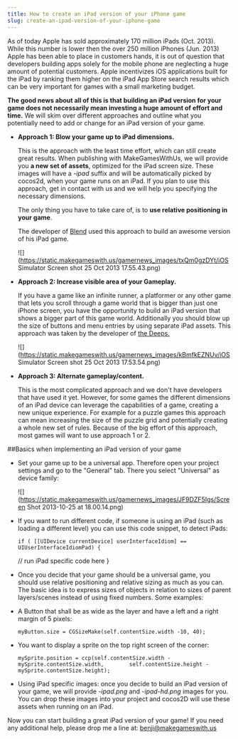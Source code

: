 ```yaml
---
title: How to create an iPad version of your iPhone game
slug: create-an-ipad-version-of-your-iphone-game
---            
```


As of today Apple has sold approximately 170 million iPads (Oct. 2013). While this number is lower then the over 250 million iPhones (Jun. 2013) Apple has been able to place in customers hands, it is out of question that developers building apps solely for the mobile phone are neglecting a huge amount of potential customers. Apple incentivizes iOS applications built for the iPad by ranking them higher on the iPad App Store search results which can be very important for games with a small marketing budget.

**The good news about all of this is that building an iPad version for your game does not necessarily mean investing a huge amount of effort and time.** We will skim over different approaches and outline what you potentially need to add or change for an iPad version of your game.

*   **Approach 1: Blow your game up to iPad dimensions.**

    This is the approach with the least time effort, which can still create great results. When publishing with MakeGamesWithUs, we will provide you **a new set of assets**, optimized for the iPad screen size. These images will have a *-ipad* suffix and will be automatically picked by cocos2d, when your game runs on an iPad. If you plan to use this approach, get in contact with us and we will help you specifying the necessary dimensions.

    The only thing you have to take care of, is to **use relative positioning in your game**.

    The developer of [Blend](https://itunes.apple.com/us/app/blend-fruity-insanity!/id725766849?mt=8) used this approach to build an awesome version of his iPad game.

    ![](https://static.makegameswith.us/gamernews_images/txQm0gzDYt/iOS Simulator Screen shot 25 Oct 2013 17.55.43.png)

*   **Approach 2: Increase visible area of your Gameplay.**

    If you have a game like an infinite runner, a platformer or any other game that lets you scroll through a game world that is bigger than just one iPhone screen, you have the opportunity to build an iPad version that shows a bigger part of this game world. Additionally you should blow up the size of buttons and menu entries by using separate iPad assets. This approach was taken by the developer of [](https://itunes.apple.com/us/app/cheese-miners-lunar-supremacy/id570118272?mt=8)[the Deeps.](https://itunes.apple.com/ca/app/deeps-subterranean-carnage/id532041586?mt=8)

    ![](https://static.makegameswith.us/gamernews_images/kBmfkEZNUv/iOS Simulator Screen shot 25 Oct 2013 17.53.54.png)

*   **Approach 3: Alternate gameplay/content.**

    This is the most complicated approach and we don't have developers that have used it yet. However, for some games the different dimensions of an iPad device can leverage the capabilities of a game, creating a new unique experience. For example for a puzzle games this approach can mean increasing the size of the puzzle grid and potentially creating a whole new set of rules. Because of the big effort of this approach, most games will want to use approach 1 or 2.

##Basics when implementing an iPad version of your game

*   Set your game up to be a universal app. Therefore open your project settings and go to the "General" tab. There you select "Universal" as device family:

    ![](https://static.makegameswith.us/gamernews_images/JF9DZF5Igs/Screen Shot 2013-10-25 at 18.00.14.png)

*   If you want to run different code, if someone is using an iPad (such as loading a different level) you can use this code snippet, to detect iPads:

        if ( [[UIDevice currentDevice] userInterfaceIdiom] == UIUserInterfaceIdiomPad) {
    // run iPad specific code here
    }

*   Once you decide that your game should be a universal game, you should use relative positioning and relative sizing as much as you can. The basic idea is to express sizes of objects in relation to sizes of parent layers/scenes instead of using fixed numbers. Some examples:

*   A Button that shall be as wide as the layer and have a left and a right margin of 5 pixels:

        myButton.size = CGSizeMake(self.contentSize.width -10, 40);

*   You want to display a sprite on the top right screen of the corner:

        mySprite.position = ccp(self.contentSize.width - mySprite.contentSize.width, 		self.contentSize.height - mySprite.contentSize.height);
        
*   Using iPad specific images: once you decide to build an iPad version of your game, we will provide *-ipad.png* and *-ipad-hd.png* images for you. You can drop these images into your project and cocos2D will use these assets when running on an iPad.

Now you can start building a great iPad version of your game! If you need any additional help, please drop me a line at: [benji@makegameswith.us](mailto:benji@makegameswith.us)